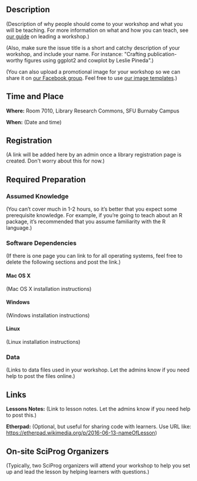 ## Description

(Description of why people should come to your workshop and what you will
be teaching. For more information on what and how you can teach, see 
[our guide](README.md) on leading a workshop.)

(Also, make sure the issue title is a short and catchy description of your 
workshop, and include your name. For instance: "Crafting publication-worthy figures using ggplot2 and cowplot by Leslie Pineda".)

(You can also upload a promotional image for your workshop so we can 
share it on [our Facebook group](https://www.facebook.com/groups/sciprog/). 
Feel free to use [our image templates](../image-templates).)

## Time and Place

**Where:** Room 7010, Library Research Commons, SFU Burnaby Campus

**When:** (Date and time)

## Registration

(A link will be added here by an admin once a library registration page is
created. Don't worry about this for now.)

## Required Preparation

### Assumed Knowledge

(You can’t cover much in 1-2 hours, so it’s better that you expect some 
prerequisite knowledge. For example, if you’re going to teach about an R 
package, it’s recommended that you assume familiarity with the R language.)

### Software Dependencies

(If there is one page you can link to for all operating systems, feel free 
to delete the following sections and post the link.)

#### Mac OS X

(Mac OS X installation instructions)

#### Windows

(Windows installation instructions)

#### Linux

(Linux installation instructions)

### Data

(Links to data files used in your workshop. Let the admins know if you need 
help to post the files online.)

## Links

**Lessons Notes:** (Link to lesson notes. Let the admins know if you need help to post this.)

**Etherpad:** (Optional, but useful for sharing code with learners. Use URL 
like: https://etherpad.wikimedia.org/p/2016-06-13-nameOfLesson)

## On-site SciProg Organizers

(Typically, two SciProg organizers will attend your workshop to help you
set up and lead the lesson by helping learners with questions.)
